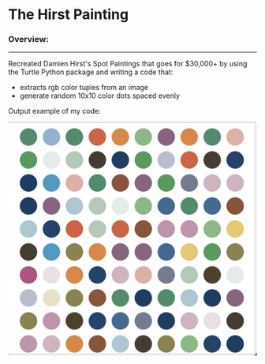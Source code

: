 
# The Hirst Painting
### Overview: ###
_________________
Recreated Damien Hirst's Spot Paintings that goes for $30,000+ by using the Turtle Python package and writing a code that:
- extracts rgb color tuples from an image
- generate random 10x10 color dots spaced evenly

Output example of my code:
<p align="center">
  <img src="https://github.com/w-diana/100_days_Python_Challenge/blob/main/Day_18%20-%20The%20Hirst%20Painting/screenshot.jpg" width="600">
</p>
